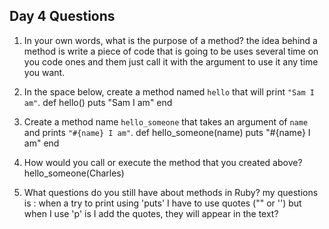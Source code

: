 ## Day 4 Questions

1. In your own words, what is the purpose of a method?
the idea behind a method is write a piece of code that is going to be uses several time on you code ones and them just call it with the argument to use it any time you want.
1. In the space below, create a method named `hello` that will print `"Sam I am"`.
  def hello()
    puts "Sam I am"
  end
1. Create a method name `hello_someone` that takes an argument of `name` and prints `"#{name} I am"`.
  def hello_someone(name)
    puts "#{name} I am"
  end

1. How would you call or execute the method that you created above?
  hello_someone(Charles)
1. What questions do you still have about methods in Ruby?
my questions is :
when a try to print using 'puts' I have to use quotes ("" or '') but when I use 'p' is I add the quotes, they will appear in  the text? 
